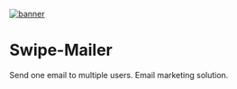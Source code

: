 <a href="https://ibb.co/hv5SF9"><img src="https://preview.ibb.co/fFnw8U/banner.png" alt="banner" border="0"></a>
# Swipe-Mailer
Send one email to multiple users. Email marketing solution.
